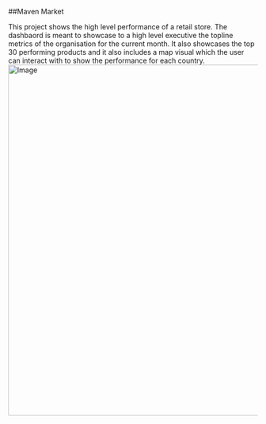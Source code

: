 ##Maven Market

This project shows the high level performance of a retail store.
The dashbaord is meant to showcase to a high level executive the topline metrics of the organisation for the current month. 
It also showcases the top 30 performing products and it also includes a map visual which the user can interact with to show the performance for each country.
<img width="707" alt="Image" src="https://github.com/user-attachments/assets/829ec188-a762-47e0-b7f0-d804181df86b" />
